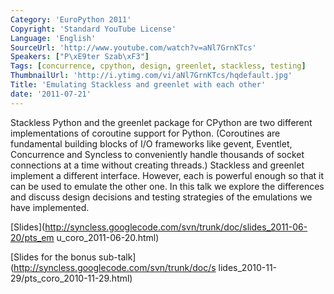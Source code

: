 ```yaml
---
Category: 'EuroPython 2011'
Copyright: 'Standard YouTube License'
Language: 'English'
SourceUrl: 'http://www.youtube.com/watch?v=aNl7GrnKTcs'
Speakers: ["P\xE9ter Szab\xF3"]
Tags: [concurrence, cpython, design, greenlet, stackless, testing]
ThumbnailUrl: 'http://i.ytimg.com/vi/aNl7GrnKTcs/hqdefault.jpg'
Title: 'Emulating Stackless and greenlet with each other'
date: '2011-07-21'
---
```

Stackless Python and the greenlet package for CPython are two different
implementations of coroutine support for Python. (Coroutines are fundamental
building blocks of I/O frameworks like gevent, Eventlet, Concurrence and
Syncless to conveniently handle thousands of socket connections at a time
without creating threads.) Stackless and greenlet implement a different
interface. However, each is powerful enough so that it can be used to emulate
the other one. In this talk we explore the differences and discuss design
decisions and testing strategies of the emulations we have implemented.

[Slides](http://syncless.googlecode.com/svn/trunk/doc/slides_2011-06-20/pts_em
u_coro_2011-06-20.html)

[Slides for the bonus sub-talk](http://syncless.googlecode.com/svn/trunk/doc/s
lides_2010-11-29/pts_coro_2010-11-29.html)

